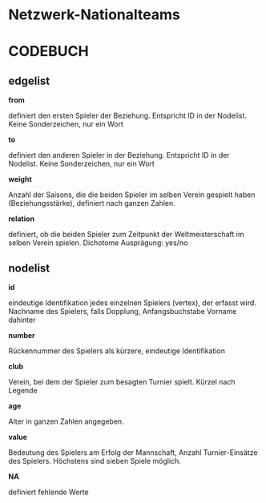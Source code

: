 # Netzwerk-Nationalteams
# CODEBUCH							
											
## edgelist ##					

**from**	

definiert den ersten Spieler der Beziehung. Entspricht ID in der Nodelist. Keine Sonderzeichen, nur ein Wort						

**to**	 	

definiert den anderen Spieler in der Beziehung. Entspricht ID in der Nodelist. Keine Sonderzeichen, nur ein Wort 						

**weight**	

Anzahl der Saisons, die die beiden Spieler im selben Verein gespielt haben (Beziehungsstärke), definiert nach ganzen Zahlen.	

**relation**	

definiert, ob die beiden Spieler zum Zeitpunkt der Weltmeisterschaft im selben Verein spielen. Dichotome Ausprägung: yes/no						

## nodelist ##

**id**		

eindeutige Identifikation jedes einzelnen Spielers (vertex), der erfasst wird. Nachname des Spielers, falls Dopplung, Anfangsbuchstabe Vorname dahinter 			

**number**	

Rückennummer des Spielers als kürzere, eindeutige Identifikation						

**club**	

Verein, bei dem der Spieler zum besagten Turnier spielt. Kürzel nach Legende						

**age**		

Alter in ganzen Zahlen angegeben.						

**value**	

Bedeutung des Spielers am Erfolg der Mannschaft, Anzahl Turnier-Einsätze des Spielers. Höchstens sind sieben Spiele möglich.						
							
**NA**		

definiert fehlende Werte						
							
		
